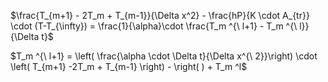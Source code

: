 $\frac{T_{m+1} - 2T_m + T_{m-1}}{\Delta x^2} - \frac{hP}{K \cdot A_{tr}} \cdot (T-T_{\infty}) = \frac{1}{\alpha}\cdot \frac{T_m ^{\ l+1} - T_m ^{\ l}}{\Delta t}$


$T_m ^{\ l+1} = \left( \frac{\alpha \cdot \Delta t}{\Delta x^{\ 2}}\right) \cdot \left(  T_{m+1} -2T_m + T_{m-1}    \right) - \right( )  +  T_m ^l$